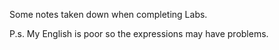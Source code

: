 Some notes taken down when completing Labs.

P.s. My English is poor so the expressions may have problems.
